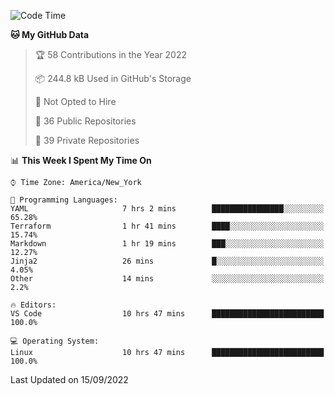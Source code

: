 <!--START_SECTION:waka-->
![Code Time](http://img.shields.io/badge/Code%20Time-86%20hrs%2026%20mins-blue)

**🐱 My GitHub Data** 

> 🏆 58 Contributions in the Year 2022
 > 
> 📦 244.8 kB Used in GitHub's Storage 
 > 
> 🚫 Not Opted to Hire
 > 
> 📜 36 Public Repositories 
 > 
> 🔑 39 Private Repositories  
 > 
📊 **This Week I Spent My Time On** 

```text
⌚︎ Time Zone: America/New_York

💬 Programming Languages: 
YAML                     7 hrs 2 mins        ████████████████░░░░░░░░░   65.28% 
Terraform                1 hr 41 mins        ████░░░░░░░░░░░░░░░░░░░░░   15.74% 
Markdown                 1 hr 19 mins        ███░░░░░░░░░░░░░░░░░░░░░░   12.27% 
Jinja2                   26 mins             █░░░░░░░░░░░░░░░░░░░░░░░░   4.05% 
Other                    14 mins             ░░░░░░░░░░░░░░░░░░░░░░░░░   2.2%

🔥 Editors: 
VS Code                  10 hrs 47 mins      █████████████████████████   100.0%

💻 Operating System: 
Linux                    10 hrs 47 mins      █████████████████████████   100.0%

```


 Last Updated on 15/09/2022
<!--END_SECTION:waka-->